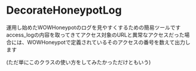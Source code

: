 # DecorateHoneypotLog
運用し始めたWOWHoneypotのログを見やすくするための簡易ツールです
access_logの内容を取ってきてアクセス対象のURLと異常なアクセスだった場合には、WOWHoneypotで定義されているそのアクセスの番号を数えて出力します

(ただ単にこのクラスの使い方をしてみたかっただけともいう)

